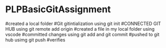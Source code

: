 # PLPBasicGitAssignment
#created a local folder
#Git gitintialization using git init
#CONNECTED GIT HUB using git remote add origin
#created a file in my local folder using vscode
#committed changes using git add and git commit
#pushed to git hub usimg git push
#verifies
